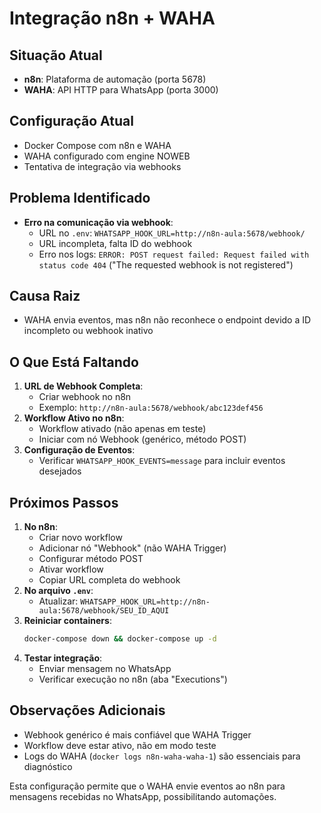 # Integração n8n + WAHA

## Situação Atual
- **n8n**: Plataforma de automação (porta 5678)
- **WAHA**: API HTTP para WhatsApp (porta 3000)

## Configuração Atual
- Docker Compose com n8n e WAHA
- WAHA configurado com engine NOWEB
- Tentativa de integração via webhooks

## Problema Identificado
- **Erro na comunicação via webhook**:
  - URL no `.env`: `WHATSAPP_HOOK_URL=http://n8n-aula:5678/webhook/`
  - URL incompleta, falta ID do webhook
  - Erro nos logs: `ERROR: POST request failed: Request failed with status code 404` ("The requested webhook is not registered")

## Causa Raiz
- WAHA envia eventos, mas n8n não reconhece o endpoint devido a ID incompleto ou webhook inativo

## O Que Está Faltando
1. **URL de Webhook Completa**:
   - Criar webhook no n8n
   - Exemplo: `http://n8n-aula:5678/webhook/abc123def456`
2. **Workflow Ativo no n8n**:
   - Workflow ativado (não apenas em teste)
   - Iniciar com nó Webhook (genérico, método POST)
3. **Configuração de Eventos**:
   - Verificar `WHATSAPP_HOOK_EVENTS=message` para incluir eventos desejados

## Próximos Passos
1. **No n8n**:
   - Criar novo workflow
   - Adicionar nó "Webhook" (não WAHA Trigger)
   - Configurar método POST
   - Ativar workflow
   - Copiar URL completa do webhook
2. **No arquivo `.env`**:
   - Atualizar: `WHATSAPP_HOOK_URL=http://n8n-aula:5678/webhook/SEU_ID_AQUI`
3. **Reiniciar containers**:
   ```bash
   docker-compose down && docker-compose up -d
   ```
4. **Testar integração**:
   - Enviar mensagem no WhatsApp
   - Verificar execução no n8n (aba "Executions")

## Observações Adicionais
- Webhook genérico é mais confiável que WAHA Trigger
- Workflow deve estar ativo, não em modo teste
- Logs do WAHA (`docker logs n8n-waha-waha-1`) são essenciais para diagnóstico

Esta configuração permite que o WAHA envie eventos ao n8n para mensagens recebidas no WhatsApp, possibilitando automações.
